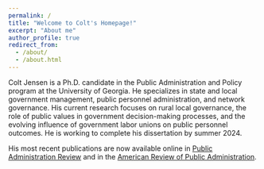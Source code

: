 ```yaml
---
permalink: /
title: "Welcome to Colt's Homepage!"
excerpt: "About me"
author_profile: true
redirect_from: 
  - /about/
  - /about.html
--- 
```


Colt Jensen is a Ph.D. candidate in the Public Administration and Policy program at the University of Georgia. He specializes in state and local government management, public personnel administration, and network governance. His current research focuses on rural local governance, the role of public values in government decision-making processes, and the evolving influence of government labor unions on public personnel outcomes. He is working to complete his dissertation by summer 2024.

His most recent publications are now available online in [Public Administration Review](https://onlinelibrary.wiley.com/doi/epdf/10.1111/puar.13794) and in the [American Review of Public Administration](https://doi.org/10.1177/02750740231200449).



